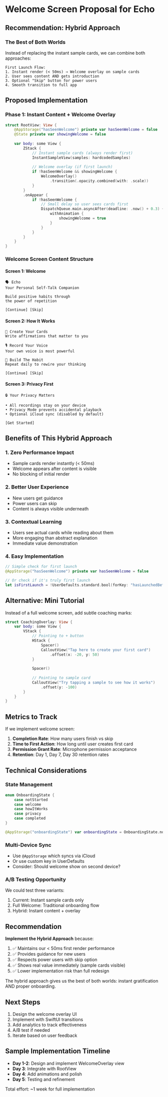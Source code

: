 # Welcome Screen Proposal for Echo

## Recommendation: Hybrid Approach

### The Best of Both Worlds

Instead of replacing the instant sample cards, we can combine both approaches:

```
First Launch Flow:
1. Instant render (< 50ms) → Welcome overlay on sample cards
2. User sees content AND gets introduction
3. Optional "Skip" button for power users
4. Smooth transition to full app
```

## Proposed Implementation

### Phase 1: Instant Content + Welcome Overlay

```swift
struct RootView: View {
    @AppStorage("hasSeenWelcome") private var hasSeenWelcome = false
    @State private var showingWelcome = false
    
    var body: some View {
        ZStack {
            // Instant sample cards (always render first)
            InstantSampleView(samples: hardcodedSamples)
            
            // Welcome overlay (if first launch)
            if !hasSeenWelcome && showingWelcome {
                WelcomeOverlay()
                    .transition(.opacity.combined(with: .scale))
            }
        }
        .onAppear {
            if !hasSeenWelcome {
                // Small delay so user sees cards first
                DispatchQueue.main.asyncAfter(deadline: .now() + 0.3) {
                    withAnimation {
                        showingWelcome = true
                    }
                }
            }
        }
    }
}
```

### Welcome Screen Content Structure

#### Screen 1: Welcome
```
🗣️ Echo
Your Personal Self-Talk Companion

Build positive habits through
the power of repetition

[Continue] [Skip]
```

#### Screen 2: How It Works
```
📝 Create Your Cards
Write affirmations that matter to you

🎙️ Record Your Voice
Your own voice is most powerful

🔄 Build The Habit
Repeat daily to rewire your thinking

[Continue] [Skip]
```

#### Screen 3: Privacy First
```
🔒 Your Privacy Matters

• All recordings stay on your device
• Privacy Mode prevents accidental playback
• Optional iCloud sync (disabled by default)

[Get Started]
```

## Benefits of This Hybrid Approach

### 1. **Zero Performance Impact**
- Sample cards render instantly (< 50ms)
- Welcome appears after content is visible
- No blocking of initial render

### 2. **Better User Experience**
- New users get guidance
- Power users can skip
- Content is always visible underneath

### 3. **Contextual Learning**
- Users see actual cards while reading about them
- More engaging than abstract explanation
- Immediate value demonstration

### 4. **Easy Implementation**
```swift
// Simple check for first launch
@AppStorage("hasSeenWelcome") private var hasSeenWelcome = false

// Or check if it's truly first launch
let isFirstLaunch = !UserDefaults.standard.bool(forKey: "hasLaunchedBefore")
```

## Alternative: Mini Tutorial

Instead of a full welcome screen, add subtle coaching marks:

```swift
struct CoachingOverlay: View {
    var body: some View {
        VStack {
            // Pointing to + button
            HStack {
                Spacer()
                CalloutView("Tap here to create your first card")
                    .offset(x: -20, y: 50)
            }
            
            Spacer()
            
            // Pointing to sample card
            CalloutView("Try tapping a sample to see how it works")
                .offset(y: -100)
        }
    }
}
```

## Metrics to Track

If we implement welcome screen:

1. **Completion Rate**: How many users finish vs skip
2. **Time to First Action**: How long until user creates first card
3. **Permission Grant Rate**: Microphone permission acceptance
4. **Retention**: Day 1, Day 7, Day 30 retention rates

## Technical Considerations

### State Management
```swift
enum OnboardingState {
    case notStarted
    case welcome
    case howItWorks  
    case privacy
    case completed
}

@AppStorage("onboardingState") var onboardingState = OnboardingState.notStarted
```

### Multi-Device Sync
- Use `@AppStorage` which syncs via iCloud
- Or use custom key in UserDefaults
- Consider: Should welcome show on second device?

### A/B Testing Opportunity
We could test three variants:
1. Current: Instant sample cards only
2. Full Welcome: Traditional onboarding flow
3. Hybrid: Instant content + overlay

## Recommendation

**Implement the Hybrid Approach** because:

1. ✅ Maintains our < 50ms first render performance
2. ✅ Provides guidance for new users
3. ✅ Respects power users with skip option
4. ✅ Shows real value immediately (sample cards visible)
5. ✅ Lower implementation risk than full redesign

The hybrid approach gives us the best of both worlds: instant gratification AND proper onboarding.

## Next Steps

1. Design the welcome overlay UI
2. Implement with SwiftUI transitions
3. Add analytics to track effectiveness
4. A/B test if needed
5. Iterate based on user feedback

## Sample Implementation Timeline

- **Day 1-2**: Design and implement WelcomeOverlay view
- **Day 3**: Integrate with RootView
- **Day 4**: Add animations and polish
- **Day 5**: Testing and refinement

Total effort: ~1 week for full implementation